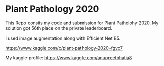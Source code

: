 #   Plant Pathology 2020

This Repo consits my code and submission for Plant Patholohy 2020. My solution got 56th place on the private leaderboard. 

I used image augmentation along with Efficient Net B5.

https://www.kaggle.com/c/plant-pathology-2020-fgvc7

My kaggle profile: https://www.kaggle.com/anupreetbhatia8